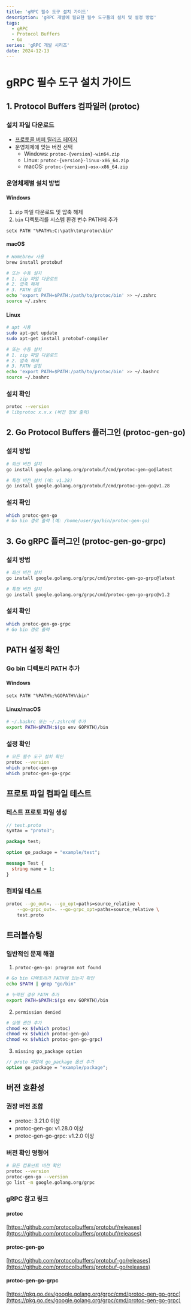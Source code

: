 ```yaml
---
title: 'gRPC 필수 도구 설치 가이드'
description: 'gRPC 개발에 필요한 필수 도구들의 설치 및 설정 방법'
tags:
  - gRPC
  - Protocol Buffers
  - Go
series: 'gRPC 개발 시리즈'
date: 2024-12-13
---
```


# gRPC 필수 도구 설치 가이드

## 1. Protocol Buffers 컴파일러 (protoc)

### 설치 파일 다운로드
- [프로토콜 버퍼 릴리즈 페이지](https://github.com/protocolbuffers/protobuf/releases)
- 운영체제에 맞는 버전 선택
  - Windows: `protoc-{version}-win64.zip`
  - Linux: `protoc-{version}-linux-x86_64.zip`
  - macOS: `protoc-{version}-osx-x86_64.zip`

### 운영체제별 설치 방법

#### Windows
1. zip 파일 다운로드 및 압축 해제
2. `bin` 디렉토리를 시스템 환경 변수 PATH에 추가
```batch
setx PATH "%PATH%;C:\path\to\protoc\bin"
```

#### macOS
```bash
# Homebrew 사용
brew install protobuf

# 또는 수동 설치
# 1. zip 파일 다운로드
# 2. 압축 해제
# 3. PATH 설정
echo 'export PATH=$PATH:/path/to/protoc/bin' >> ~/.zshrc
source ~/.zshrc
```

#### Linux
```bash
# apt 사용
sudo apt-get update
sudo apt-get install protobuf-compiler

# 또는 수동 설치
# 1. zip 파일 다운로드
# 2. 압축 해제
# 3. PATH 설정
echo 'export PATH=$PATH:/path/to/protoc/bin' >> ~/.bashrc
source ~/.bashrc
```

### 설치 확인
```bash
protoc --version
# libprotoc x.x.x (버전 정보 출력)
```

## 2. Go Protocol Buffers 플러그인 (protoc-gen-go)

### 설치 방법
```bash
# 최신 버전 설치
go install google.golang.org/protobuf/cmd/protoc-gen-go@latest

# 특정 버전 설치 (예: v1.28)
go install google.golang.org/protobuf/cmd/protoc-gen-go@v1.28
```

### 설치 확인
```bash
which protoc-gen-go
# Go bin 경로 출력 (예: /home/user/go/bin/protoc-gen-go)
```

## 3. Go gRPC 플러그인 (protoc-gen-go-grpc)

### 설치 방법
```bash
# 최신 버전 설치
go install google.golang.org/grpc/cmd/protoc-gen-go-grpc@latest

# 특정 버전 설치
go install google.golang.org/grpc/cmd/protoc-gen-go-grpc@v1.2
```

### 설치 확인
```bash
which protoc-gen-go-grpc
# Go bin 경로 출력
```

## PATH 설정 확인

### Go bin 디렉토리 PATH 추가

#### Windows
```batch
setx PATH "%PATH%;%GOPATH%\bin"
```

#### Linux/macOS
```bash
# ~/.bashrc 또는 ~/.zshrc에 추가
export PATH=$PATH:$(go env GOPATH)/bin
```

### 설정 확인
```bash
# 모든 필수 도구 설치 확인
protoc --version
which protoc-gen-go
which protoc-gen-go-grpc
```

## 프로토 파일 컴파일 테스트

### 테스트 프로토 파일 생성
```protobuf
// test.proto
syntax = "proto3";

package test;

option go_package = "example/test";

message Test {
  string name = 1;
}
```

### 컴파일 테스트
```bash
protoc --go_out=. --go_opt=paths=source_relative \
    --go-grpc_out=. --go-grpc_opt=paths=source_relative \
    test.proto
```

## 트러블슈팅

### 일반적인 문제 해결

1. `protoc-gen-go: program not found`
```bash
# Go bin 디렉토리가 PATH에 있는지 확인
echo $PATH | grep "go/bin"

# 누락된 경우 PATH 추가
export PATH=$PATH:$(go env GOPATH)/bin
```

2. `permission denied`
```bash
# 실행 권한 추가
chmod +x $(which protoc)
chmod +x $(which protoc-gen-go)
chmod +x $(which protoc-gen-go-grpc)
```

3. `missing go_package option`
```protobuf
// proto 파일에 go_package 옵션 추가
option go_package = "example/package";
```

## 버전 호환성

### 권장 버전 조합
- protoc: 3.21.0 이상
- protoc-gen-go: v1.28.0 이상
- protoc-gen-go-grpc: v1.2.0 이상

### 버전 확인 명령어
```bash
# 모든 컴포넌트 버전 확인
protoc --version
protoc-gen-go --version
go list -m google.golang.org/grpc
```


### gRPC 참고 링크

#### protoc

[https://github.com/protocolbuffers/protobuf/releases](https://github.com/protocolbuffers/protobuf/releases)

#### protoc-gen-go

[https://github.com/protocolbuffers/protobuf-go/releases](https://github.com/protocolbuffers/protobuf-go/releases)

#### protoc-gen-go-grpc

[https://pkg.go.dev/google.golang.org/grpc/cmd/protoc-gen-go-grpc](https://pkg.go.dev/google.golang.org/grpc/cmd/protoc-gen-go-grpc)


